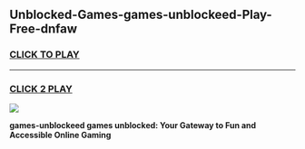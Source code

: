 
## Unblocked-Games-games-unblockeed-Play-Free-dnfaw
<h3>
<a href="https://premium76.site?title=games-unblockeed&ref=20A">CLICK TO PLAY</a></h3>
<hr>

<h3>
<a href="https://premium76.site?title=games-unblockeed&ref=20A">CLICK 2 PLAY</a>
  
</h3>

<a href="https://premium76.site?title=games-unblockeed&ref=20A"><img src="https://clearcache.store/games.png"></a>


**games-unblockeed games unblocked: Your Gateway to Fun and Accessible Online Gaming**
